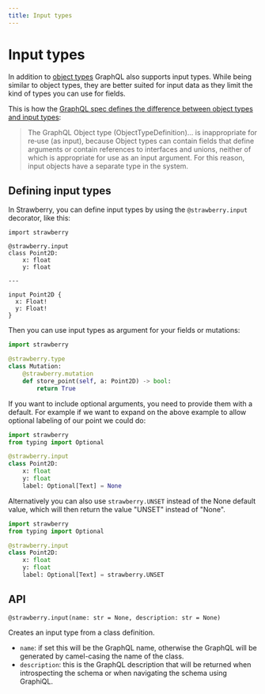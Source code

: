 ```yaml
---
title: Input types
---
```


# Input types

In addition to [object types](./object-types) GraphQL also supports input types. While being similar to object types, they are better suited for input data as they limit the kind of types you can use for fields.

This is how the [GraphQL spec defines the difference between object types and input types](https://spec.graphql.org/June2018/#sec-Input-Objects):

> The GraphQL Object type (ObjectTypeDefinition)... is inappropriate for re‐use (as input), because Object types can contain fields that define arguments or contain references to interfaces and unions, neither of which is appropriate for use as an input argument. For this reason, input objects have a separate type in the system.

## Defining input types

In Strawberry, you can define input types by using the `@strawberry.input` decorator, like this:

```python+schema
import strawberry

@strawberry.input
class Point2D:
    x: float
    y: float

---

input Point2D {
  x: Float!
  y: Float!
}
```

Then you can use input types as argument for your fields or mutations:

```python
import strawberry

@strawberry.type
class Mutation:
    @strawberry.mutation
    def store_point(self, a: Point2D) -> bool:
        return True
```

If you want to include optional arguments, you need to provide them with a default. For example if we want to expand on the above example to allow optional labeling of our point we could do:

```python
import strawberry
from typing import Optional

@strawberry.input
class Point2D:
    x: float
    y: float
    label: Optional[Text] = None
```

Alternatively you can also use `strawberry.UNSET` instead of the None default value, which will then return the value "UNSET" instead of "None".

```python
import strawberry
from typing import Optional

@strawberry.input
class Point2D:
    x: float
    y: float
    label: Optional[Text] = strawberry.UNSET
```


## API

`@strawberry.input(name: str = None, description: str = None)`

Creates an input type from a class definition.

- `name`: if set this will be the GraphQL name, otherwise the GraphQL will be generated by camel-casing the name of the class.
- `description`: this is the GraphQL description that will be returned when introspecting the schema or when navigating the schema using GraphiQL.
